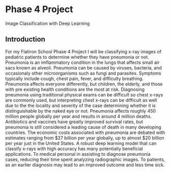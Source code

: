 # Phase 4 Project

Image Classification with Deep Learning

## Introduction

For my Flatiron School Phase 4 Project I will be classifying x-ray images of pediatric patients to determine whether they have pneumonia or not. Pneumonia is an imflammatory condition in the lungs that affects small air sacs known as alveoli. Pneumonia can be caused by viruses, bacteria, and occasionaly other microorganisms such as fungi and parasites. Symptoms typically include cough, chest pain, fever, and difficulty breathing. Pneumonia affects everyone differently, but children, the elderly, and those with pre existing health conditions are the most at risk. Diagnosing pneumonia using traditional physical exams can be difficult so chest x-rays are commonly used, but interpreting chest x-rays can be difficult as well due to the the locality and severity of the case determining whether it is distinguishable by the naked eye or not. Pneumonia affects roughly 450 million people globally per year and results in around 4 million deaths. Antibiotics and vaccines have greatly improved survival rates, but pneumonia is still considered a leading cause of death in many developing countries. The economic costs associated with pneumonia are debated with estimates ranging from $27 billion per year globally, up to almost $20 billion per year just in the United States. A robust deep learning model that can classify x-rays with high accuracy has many potentially beneficial applications. To medical personal in assisting to diagnose pneumonia cases, reducing their time spent analyzing radiographic images. To patients, as an earlier diagnosis may lead to an improved outcome and less time sick. 
